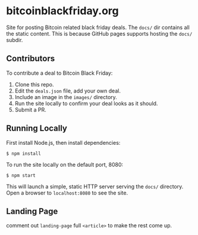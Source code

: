 # bitcoinblackfriday.org

Site for posting Bitcoin related black friday deals. The `docs/` dir contains
all the static content.  This is because GitHub pages supports hosting the
`docs/` subdir.

## Contributors

To contribute a deal to Bitcoin Black Friday:

1. Clone this repo.
2. Edit the `deals.json` file, add your own deal.
3. Include an image in the `images/` directory.
4. Run the site locally to confirm your deal looks as it should.
5. Submit a PR.

## Running Locally

First install Node.js, then install dependencies:

```
$ npm install
```

To run the site locally on the default port, 8080:

```
$ npm start
```

This will launch a simple, static HTTP server serving the `docs/` directory.
Open a browser to `localhost:8080` to see the site.

## Landing Page

comment out `landing-page` full `<article>` to make the rest come up. 
